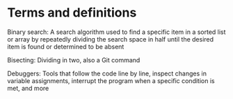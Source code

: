 # Terms and definitions

Binary search: A search algorithm used to find a specific item in a sorted list or array by repeatedly dividing the search space in half until the desired item is found or determined to be absent

Bisecting: Dividing in two, also a Git command

Debuggers: Tools that follow the code line by line, inspect changes in variable assignments, interrupt the program when a specific condition is met, and more
